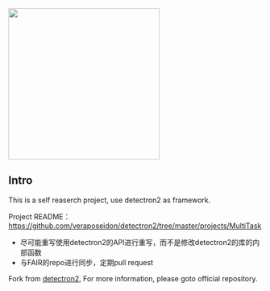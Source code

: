 <img src=".github/Detectron2-Logo-Horz.svg" width="300" >

## Intro
This is a self reaserch project, use detectron2 as framework.

Project README：https://github.com/veraposeidon/detectron2/tree/master/projects/MultiTask

- 尽可能重写使用detectron2的API进行重写，而不是修改detectron2的库的内部函数
- 与FAIR的repo进行同步，定期pull request

Fork from [detectron2](https://github.com/facebookresearch/detectron2), For more information, please goto official repository.
